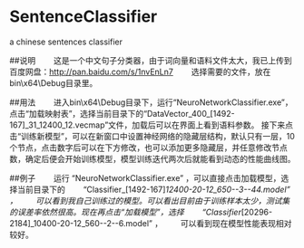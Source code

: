 # SentenceClassifier
a chinese sentences classifier

##说明
　　这是一个中文句子分类器，由于词向量和语料文件太大，我已上传到百度网盘：http://pan.baidu.com/s/1nvEnLn7
　　选择需要的文件，放在bin\x64\Debug目录里。

##用法
　　进入bin\x64\Debug目录下，运行“NeuroNetworkClassifier.exe”，点击“加载映射表”，选择当前目录下的“DataVector_400_[1492-167]_31_12400_12.vecmap”文件，加载后可以在界面上看到语料参数。
接下来点击“训练新模型”，可以在新窗口中设置神经网络的隐藏层结构，默认只有一层，10个节点，点击数字后可以在下方修改，也可以添加更多隐藏层，并任意修改节点数，确定后便会开始训练模型，模型训练迭代两次后就能看到动态的性能曲线图。

##例子
　　运行 “NeuroNetworkClassifier.exe” ，可以直接点击加载模型，选择当前目录下的
　　“Classifier_[1492-167]_12400-20-12_650--3--44.model” ，
　　可以看到我自己训练过的模型。可以看出目前由于训练样本太少，测试集的误差率依然很高。现在再点击“加载模型”，选择
　　“Classifier_[20296-2184]_10400-20-12_560--2--6.model” ，
　　可以看到现在模型性能表现相对较好。
　　
